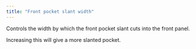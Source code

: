 ```yaml
---
title: "Front pocket slant width"
---
```


Controls the width by which the front pocket slant cuts into the front panel.

Increasing this will give a more slanted pocket.




